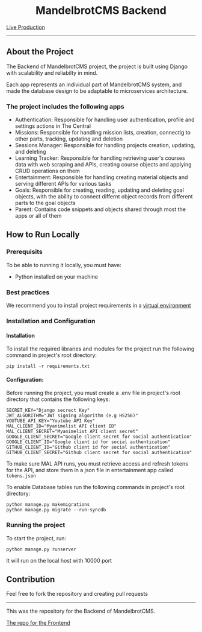 <h1 align="center">MandelbrotCMS Backend</h1>

[Live Production](https://cms.saifchan.site/)
<hr>

## About the Project
The Backend of MandelbrotCMS project, the project is built using Django with scalability and reliabilty in mind.

Each app represents an individual part of MandelbrotCMS system, and made the database design to be adaptable to microservices architecture.

### The project includes the following apps
* Authentication: Responsible for handling user authentication, profile and settings actions in The Central
* Missions: Responsible for handling mission lists, creation, connectig to other parts, tracking, updating and deletion
* Sessions Manager: Responsible for handling projects creation, updating, and deleting
* Learning Tracker: Responsible for handling retrieving user's courses data with web scraping and APIs, creating course objects and applying CRUD operations on them
* Entertainment: Responsible for handling creating material objects and serving different APIs for various tasks
* Goals: Responsible for creating, reading, updating and deleting goal objects, with the ability to connect differnt object records from different parts to the goal objects
* Parent: Contains code snippets and objects shared through most the apps or all of them

## How to Run Locally
### Prerequisits
To be able to running it locally, you must have:
* Python installed on your machine

### Best practices
We recommend you to install project requirements in a [virtual environment](https://docs.python.org/3/library/venv.html#creating-virtual-environments)

### Installation and Configuration
#### Installation
To install the required libraries and modules for the project run the following command in project's root directory:
```
pip install -r requirements.txt
```

#### Configuration:
Before running the project, you must create a .env file in project's root directory that contains the following keys:
```.env
SECRET_KEY="Django secrect Key"
JWT_ALGORITHM="JWT signing algorithm (e.g HS256)"
YOUTUBE_API_KEY="Youtube API Key"
MAL_CLIENT_ID="Myanimelist API client ID"
MAL_CLIENT_SECRET="Myanimelist API client secret"
GOOGLE_CLIENT_SECRET="Google client secret for social authentication"
GOOGLE_CLIENT_ID="Google client id for social authentication"
GITHUB_CLIENT_ID="Github client id for social authentication"
GITHUB_CLIENT_SECRET="Github client secret for social authentication"
```
To make sure MAL API runs, you must retrieve access and refresh tokens for the API, 
and store them in a json file in entertainment app called `tokens.json`

To enable Database tables run the following commands in project's root directory:
```
python manage.py makemigrations
python manage.py migrate --run-syncdb
```

### Running the project
To start the project, run:
```
python manage.py runserver
```
It will run on the local host with 10000 port

## Contribution
Feel free to fork the repository and creating pull requests

<hr>
This was the repository for the Backend of MandelbrotCMS.

[The repo for the Frontend](https://github.com/SA12IF34/MandelbrotCMS-Frontend)
